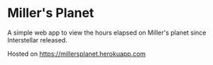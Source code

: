 # Miller's Planet

A simple web app to view the hours elapsed on Miller's planet since Interstellar released.

Hosted on https://millersplanet.herokuapp.com
